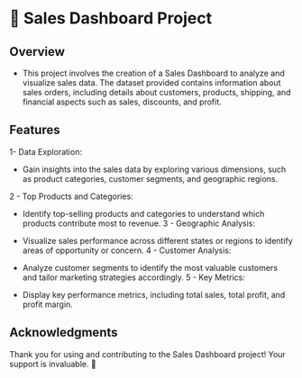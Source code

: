 # 🚀 Sales Dashboard Project
## Overview
 - This project involves the creation of a Sales Dashboard to analyze and visualize sales data. The dataset provided contains information about sales orders, including details about customers, products, shipping, and financial aspects such as sales, discounts, and profit.

## Features
1- Data Exploration:

   - Gain insights into the sales data by exploring various dimensions, such as product categories, customer segments, and geographic regions.

2 - Top Products and Categories:

   - Identify top-selling products and categories to understand which products contribute most to revenue.
3 - Geographic Analysis:

   - Visualize sales performance across different states or regions to identify areas of opportunity or concern.
4 - Customer Analysis:

   - Analyze customer segments to identify the most valuable customers and tailor marketing strategies accordingly.
5 - Key Metrics:

   - Display key performance metrics, including total sales, total profit, and profit margin.
## Acknowledgments
Thank you for using and contributing to the Sales Dashboard project! Your support is invaluable. 🙌
